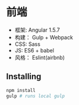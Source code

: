 
# 前端

* 框架: Angular 1.5.7
* 构建： Gulp + Webpack
* CSS: Sass
* JS: ES6 + babel
* 风格： Eslint(airbnb)

## Installing
```bash
npm install
gulp # runs local gulp

```

